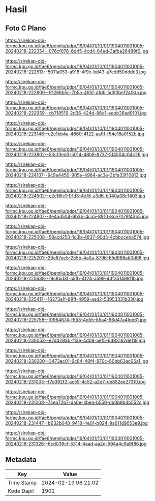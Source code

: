 # Hasil

## Foto C Plano

https://sirekap-obj-formc.kpu.go.id/fae6/pemilu/pdpr/19/04/01/10/01/1904011001005-20240218-222354--076cf076-6d45-4cd4-84ed-3afba26489f0.jpg

https://sirekap-obj-formc.kpu.go.id/fae6/pemilu/pdpr/19/04/01/10/01/1904011001005-20240218-222513--5011a053-a918-4f9e-bd43-a7cdd50dddc3.jpg

https://sirekap-obj-formc.kpu.go.id/fae6/pemilu/pdpr/19/04/01/10/01/1904011001005-20240218-222800--91266b5c-7b5a-495f-a1db-5d90bef249da.jpg

https://sirekap-obj-formc.kpu.go.id/fae6/pemilu/pdpr/19/04/01/10/01/1904011001005-20240218-222959--cb718519-2d36-424d-86d1-eebb36ad9101.jpg

https://sirekap-obj-formc.kpu.go.id/fae6/pemilu/pdpr/19/04/01/10/01/1904011001005-20240218-223146--e2e1bb4a-4660-4122-aa0f-f54e16a0152b.jpg

https://sirekap-obj-formc.kpu.go.id/fae6/pemilu/pdpr/19/04/01/10/01/1904011001005-20240218-223802--53c13ed3-5014-46b8-8737-5f4504c04c26.jpg

https://sirekap-obj-formc.kpu.go.id/fae6/pemilu/pdpr/19/04/01/10/01/1904011001005-20240218-224107--9c9a4450-905e-4984-ac3e-3bfa33f10813.jpg

https://sirekap-obj-formc.kpu.go.id/fae6/pemilu/pdpr/19/04/01/10/01/1904011001005-20240218-224502--c2c16fc1-01d3-4df8-a3d6-b040a08c1403.jpg

https://sirekap-obj-formc.kpu.go.id/fae6/pemilu/pdpr/19/04/01/10/01/1904011001005-20240218-224807--3e4ad504-6b3b-4ca5-8910-8ce7079f43b5.jpg

https://sirekap-obj-formc.kpu.go.id/fae6/pemilu/pdpr/19/04/01/10/01/1904011001005-20240218-225008--59acd253-1c3b-4837-90d5-4cbbcceba574.jpg

https://sirekap-obj-formc.kpu.go.id/fae6/pemilu/pdpr/19/04/01/10/01/1904011001005-20240218-225201--20e87ee5-255b-4a0a-8796-65d988ab0d08.jpg

https://sirekap-obj-formc.kpu.go.id/fae6/pemilu/pdpr/19/04/01/10/01/1904011001005-20240218-225638--19c8bd3f-a5fb-4f24-a599-43f351498f1b.jpg

https://sirekap-obj-formc.kpu.go.id/fae6/pemilu/pdpr/19/04/01/10/01/1904011001005-20240218-225417--16273a1f-88ff-4959-aad2-53953331b330.jpg

https://sirekap-obj-formc.kpu.go.id/fae6/pemilu/pdpr/19/04/01/10/01/1904011001005-20240218-225758--f0964674-f653-4d55-85a4-96d47a4fee61.jpg

https://sirekap-obj-formc.kpu.go.id/fae6/pemilu/pdpr/19/04/01/10/01/1904011001005-20240218-230053--e7d4293b-f13e-4d08-aef5-6d93162de119.jpg

https://sirekap-obj-formc.kpu.go.id/fae6/pemilu/pdpr/19/04/01/10/01/1904011001005-20240218-230200--3473ec01-6c84-40f4-970c-80bb63ac06a1.jpg

https://sirekap-obj-formc.kpu.go.id/fae6/pemilu/pdpr/19/04/01/10/01/1904011001005-20240218-231005--f7d392f2-ac55-4c52-a2d7-de852ee27310.jpg

https://sirekap-obj-formc.kpu.go.id/fae6/pemilu/pdpr/19/04/01/10/01/1904011001005-20240218-231208--74ea72b7-da0e-4bea-b550-db0b9b4b552c.jpg

https://sirekap-obj-formc.kpu.go.id/fae6/pemilu/pdpr/19/04/01/10/01/1904011001005-20240218-231447--b632b048-9418-4e01-b024-9a611d9653e9.jpg

https://sirekap-obj-formc.kpu.go.id/fae6/pemilu/pdpr/19/04/01/10/01/1904011001005-20240218-231326--6cd039cf-5314-4aad-aa2d-594a4c9a9f86.jpg


## Metadata

| Key        | Value               |
| ---------- | ------------------- |
| Time Stamp | 2024-02-19 06:21:02 |
| Kode Dapil | 1901                |



